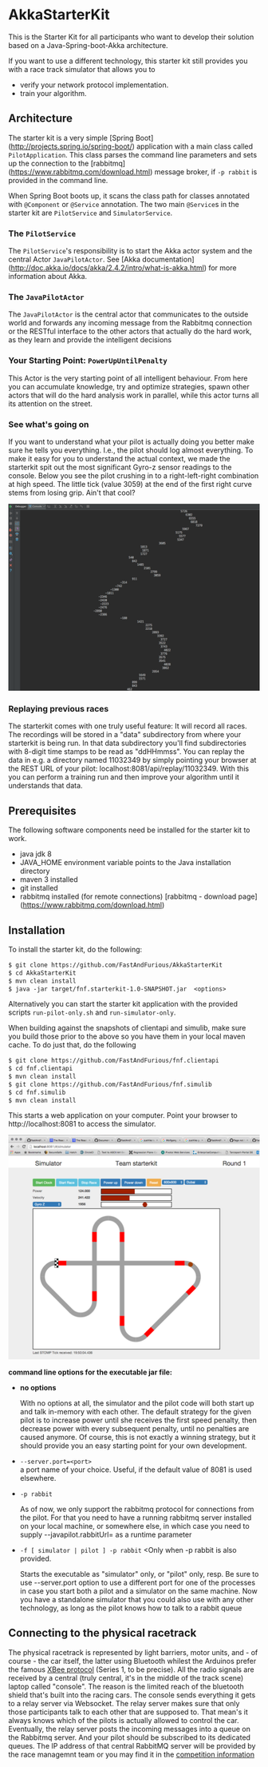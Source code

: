 # AkkaStarterKit
This is the Starter Kit for all participants who want to develop their solution based on a Java-Spring-boot-Akka architecture.

If you want to use a different technology, this starter kit still provides you with a race track simulator that allows you to

 - verify your network protocol implementation.
 - train your algorithm.

## Architecture
The starter kit is a very simple [Spring Boot] (http://projects.spring.io/spring-boot/) application with a main class
called ```PilotApplication```. This class parses the command line parameters and sets up the connection to the 
[rabbitmq] (https://www.rabbitmq.com/download.html) message broker, if ```-p rabbit``` is provided in the command line. 

When Spring Boot boots up, it scans the class path for classes annotated with ```@Component``` or ```@Service``` annotation.
The two main ```@Service```s in the starter kit are ```PilotService``` and ```SimulatorService```.
 
### The ```PilotService```
The ```PilotService```'s responsibility is to start the Akka actor system and the central Actor ```JavaPilotActor```.
See [Akka documentation] (http://doc.akka.io/docs/akka/2.4.2/intro/what-is-akka.html) for more information about Akka. 

### The ```JavaPilotActor```
The ```JavaPilotActor``` is the central actor that communicates to the outside world and forwards any incoming message
from the Rabbitmq connection or the RESTful interface to the other actors that actually do the hard work, 
as they learn and provide the intelligent decisions

### Your Starting Point: ```PowerUpUntilPenalty``` 
This Actor is the very starting point of all intelligent behaviour. From here you can accumulate knowledge, try and optimize strategies, spawn other actors that will do the hard analysis work in parallel, while this actor turns all its attention on the street.

### See what's going on
If you want to understand what your pilot is actually doing you better make sure he tells you everything. I.e., the pilot
should log almost everything. To make it easy for you to understand the actual context, we made the starterkit spit out the
most significant Gyro-z sensor readings to the console. Below you see the pilot crushing in to a right-left-right combination
at high speed. The little tick (value 3059) at the end of the first right curve stems from losing grip. Ain't that cool?

![The starterkit's console output][consoleout]

### Replaying previous races
The starterkit comes with one truly useful feature: It will record all races. The recordings will be stored in a "data" subdirectory
from where your starterkit is being run. In that data subdirectory you'll find subdirectories with 8-digit time stamps to be read as "ddHHmmss".
You can replay the data in e.g. a directory named 11032349 by simply pointing your browser at the REST URL of your pilot: localhost:8081/api/replay/11032349.
With this you can perform a training run and then improve your algorithm until it understands that data.

## Prerequisites
The following software components need be installed for the starter kit to work.

  - java jdk 8
  - JAVA_HOME environment variable points to the Java installation directory
  - maven 3 installed
  - git installed
  - rabbitmq installed (for remote connections) [rabbitmq - download page] (https://www.rabbitmq.com/download.html)

## Installation

To install the starter kit, do the following:

    $ git clone https://github.com/FastAndFurious/AkkaStarterKit
    $ cd AkkaStarterKit
    $ mvn clean install
    $ java -jar target/fnf.starterkit-1.0-SNAPSHOT.jar  <options>

Alternatively you can start the starter kit application with the provided scripts ```run-pilot-only.sh``` and ```run-simulator-only```.

When building against the snapshots of clientapi and simulib, make sure you build those prior to the above so you have them in your local maven cache. To do just that, do the following

    $ git clone https://github.com/FastAndFurious/fnf.clientapi
    $ cd fnf.clientapi
    $ mvn clean install
    $ git clone https://github.com/FastAndFurious/fnf.simulib
    $ cd fnf.simulib
    $ mvn clean install

This starts a web application on your computer. Point your browser to http://localhost:8081 to access the simulator.

![Starter Kit's Simulator][simulator]

  **command line options for the executable jar file:** 
- **no options**

  With no options at all, the simulator and the pilot code will both start up and talk in-memory with each other.
  The default strategy for the given pilot is to increase power until she receives the first speed penalty, then       decrease power with every subsequent penalty, until no penalties are caused anymore. Of course, this is not exactly   a winning strategy, but it should provide you an easy starting point for your own development.

- ```--server.port=<port> ```  
a port name of your choice. Useful, if the default value of 8081 is used elsewhere.

- ```-p rabbit```

    As of now, we only support the rabbitmq protocol for connections from the pilot. For that you need to have a         running rabbitmq server installed on your local machine, or somewhere else, in which case you need to supply
    --javapilot.rabbitUrl=<rabbitmq host> as a runtime parameter

- ```-f [ simulator | pilot ] -p rabbit```
  <Only when -p rabbit is also provided.

  Starts the executable as "simulator" only, or "pilot" only, resp. Be sure to use --server.port option to use a       different   port for one of the processes in case you start both a pilot and a simulator on the same machine.
  Now you have a standalone simulator that you could also use with any other technology, as long as the pilot knows    how to talk to a rabbit queue
  
## Connecting to the physical racetrack
The physical racetrack is represented by light barriers, motor units, and - of course - the car itself, the latter using Bluetooth whilest the Arduinos prefer the 
famous [XBee protocol][xbee] (Series 1, to be precise). 
All the radio signals are received by a central (truly central, it's in the middle of the track scene) laptop called "console". The reason is the limited reach of the bluetooth shield
that's built into the racing cars. The console sends everything it gets to a relay server via Websocket. The relay server makes sure that only those participants talk
to each other that are supposed to. That mean's it always knows which of the pilots is actually allowed to control the car. Eventually, the relay server posts the
incoming messages into a queue on the Rabbitmq server. And your pilot should be subscribed to its dedicated queues. The IP address of that central RabbitMQ server will
be provided by the race managemnt team or you may find it in the [competition information][compinfo]


[simulator]: ./images/simulator.png
[consoleout]: ./images/console-out.png

[xbee]: https://learn.sparkfun.com/tutorials/exploring-xbees-and-xctu
[compinfo]: https://github.com/FastAndFurious/Documentation/blob/master/details/AdministrativeDetails.md
